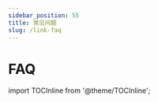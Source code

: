 ```yaml
---
sidebar_position: 55
title: 常见问题
slug: /link-faq
---	
```


# FAQ 

import TOCInline from '@theme/TOCInline';
